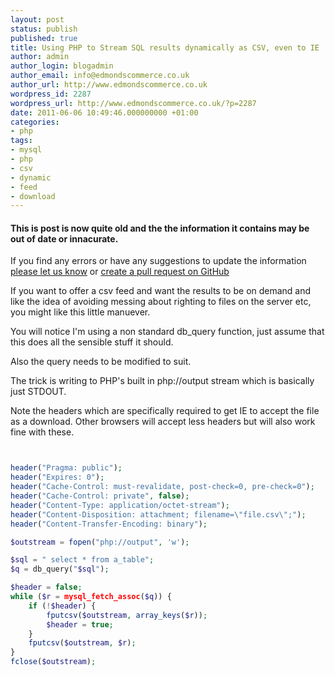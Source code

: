 ```yaml
---
layout: post
status: publish
published: true
title: Using PHP to Stream SQL results dynamically as CSV, even to IE
author: admin
author_login: blogadmin
author_email: info@edmondscommerce.co.uk
author_url: http://www.edmondscommerce.co.uk
wordpress_id: 2287
wordpress_url: http://www.edmondscommerce.co.uk/?p=2287
date: 2011-06-06 10:49:46.000000000 +01:00
categories:
- php
tags:
- mysql
- php
- csv
- dynamic
- feed
- download
---
```

<div class="oldpost"><h4>This is post is now quite old and the the information it contains may be out of date or innacurate.</h4>
<p>
If you find any errors or have any suggestions to update the information <a href="http://edmondscommerce.github.io/contact-us/index.html">please let us know</a>
or <a href="https://github.com/edmondscommerce/edmondscommerce.github.io">create a pull request on GitHub</a>
</p>
</div>
If you want to offer a csv feed and want the results to be on demand and like the idea of avoiding messing about righting to files on the server etc, you might like this little manuever.

You will notice I'm using a non standard db_query function, just assume that this does all the sensible stuff it should.

Also the query needs to be modified to suit.

The trick is writing to PHP's built in php://output stream which is basically just STDOUT.

Note the headers which are specifically required to get IE to accept the file as a download. Other browsers will accept less headers but will also work fine with these.

```php


header("Pragma: public");
header("Expires: 0");
header("Cache-Control: must-revalidate, post-check=0, pre-check=0");
header("Cache-Control: private", false);
header("Content-Type: application/octet-stream");
header("Content-Disposition: attachment; filename=\"file.csv\";");
header("Content-Transfer-Encoding: binary");

$outstream = fopen("php://output", 'w');

$sql = " select * from a_table";
$q = db_query("$sql");

$header = false;
while ($r = mysql_fetch_assoc($q)) {
    if (!$header) {
        fputcsv($outstream, array_keys($r));
        $header = true;
    }
    fputcsv($outstream, $r);
}
fclose($outstream);

```
